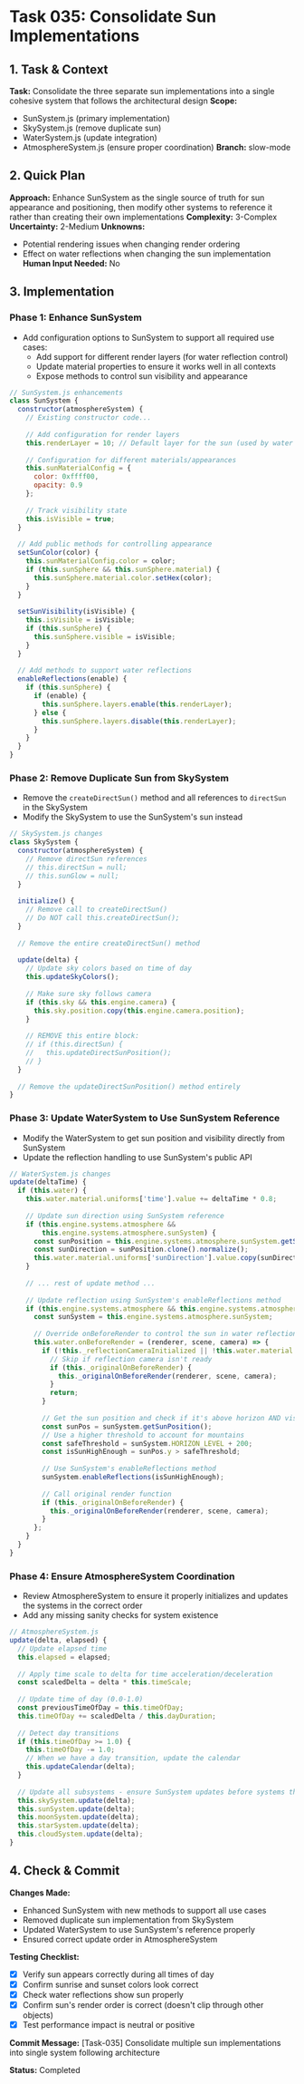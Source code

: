 # Task 035: Consolidate Sun Implementations

## 1. Task & Context
**Task:** Consolidate the three separate sun implementations into a single cohesive system that follows the architectural design
**Scope:** 
- SunSystem.js (primary implementation)
- SkySystem.js (remove duplicate sun)
- WaterSystem.js (update integration)
- AtmosphereSystem.js (ensure proper coordination)
**Branch:** slow-mode

## 2. Quick Plan
**Approach:** Enhance SunSystem as the single source of truth for sun appearance and positioning, then modify other systems to reference it rather than creating their own implementations
**Complexity:** 3-Complex
**Uncertainty:** 2-Medium
**Unknowns:** 
- Potential rendering issues when changing render ordering
- Effect on water reflections when changing the sun implementation
**Human Input Needed:** No

## 3. Implementation

### Phase 1: Enhance SunSystem
- Add configuration options to SunSystem to support all required use cases:
  - Add support for different render layers (for water reflection control)
  - Update material properties to ensure it works well in all contexts
  - Expose methods to control sun visibility and appearance

```javascript
// SunSystem.js enhancements
class SunSystem {
  constructor(atmosphereSystem) {
    // Existing constructor code...
    
    // Add configuration for render layers
    this.renderLayer = 10; // Default layer for the sun (used by water reflections)
    
    // Configuration for different materials/appearances
    this.sunMaterialConfig = {
      color: 0xffff00,
      opacity: 0.9
    };
    
    // Track visibility state
    this.isVisible = true;
  }
  
  // Add public methods for controlling appearance
  setSunColor(color) {
    this.sunMaterialConfig.color = color;
    if (this.sunSphere && this.sunSphere.material) {
      this.sunSphere.material.color.setHex(color);
    }
  }
  
  setSunVisibility(isVisible) {
    this.isVisible = isVisible;
    if (this.sunSphere) {
      this.sunSphere.visible = isVisible;
    }
  }
  
  // Add methods to support water reflections
  enableReflections(enable) {
    if (this.sunSphere) {
      if (enable) {
        this.sunSphere.layers.enable(this.renderLayer);
      } else {
        this.sunSphere.layers.disable(this.renderLayer);
      }
    }
  }
}
```

### Phase 2: Remove Duplicate Sun from SkySystem
- Remove the `createDirectSun()` method and all references to `directSun` in the SkySystem
- Modify the SkySystem to use the SunSystem's sun instead

```javascript
// SkySystem.js changes
class SkySystem {
  constructor(atmosphereSystem) {
    // Remove directSun references
    // this.directSun = null;
    // this.sunGlow = null;
  }
  
  initialize() {
    // Remove call to createDirectSun()
    // Do NOT call this.createDirectSun();
  }
  
  // Remove the entire createDirectSun() method
  
  update(delta) {
    // Update sky colors based on time of day
    this.updateSkyColors();
    
    // Make sure sky follows camera
    if (this.sky && this.engine.camera) {
      this.sky.position.copy(this.engine.camera.position);
    }
    
    // REMOVE this entire block:
    // if (this.directSun) {
    //   this.updateDirectSunPosition();
    // }
  }
  
  // Remove the updateDirectSunPosition() method entirely
}
```

### Phase 3: Update WaterSystem to Use SunSystem Reference
- Modify the WaterSystem to get sun position and visibility directly from SunSystem
- Update the reflection handling to use SunSystem's public API

```javascript
// WaterSystem.js changes
update(deltaTime) {
  if (this.water) {
    this.water.material.uniforms['time'].value += deltaTime * 0.8;
    
    // Update sun direction using SunSystem reference
    if (this.engine.systems.atmosphere && 
        this.engine.systems.atmosphere.sunSystem) {
      const sunPosition = this.engine.systems.atmosphere.sunSystem.getSunPosition();
      const sunDirection = sunPosition.clone().normalize();
      this.water.material.uniforms['sunDirection'].value.copy(sunDirection);
    }
    
    // ... rest of update method ...
    
    // Update reflection using SunSystem's enableReflections method
    if (this.engine.systems.atmosphere && this.engine.systems.atmosphere.sunSystem) {
      const sunSystem = this.engine.systems.atmosphere.sunSystem;
      
      // Override onBeforeRender to control the sun in water reflections
      this.water.onBeforeRender = (renderer, scene, camera) => {
        if (!this._reflectionCameraInitialized || !this.water.material.uniforms.reflectionCamera) {
          // Skip if reflection camera isn't ready
          if (this._originalOnBeforeRender) {
            this._originalOnBeforeRender(renderer, scene, camera);
          }
          return;
        }
        
        // Get the sun position and check if it's above horizon AND visible
        const sunPos = sunSystem.getSunPosition();
        // Use a higher threshold to account for mountains
        const safeThreshold = sunSystem.HORIZON_LEVEL + 200;
        const isSunHighEnough = sunPos.y > safeThreshold;
        
        // Use SunSystem's enableReflections method
        sunSystem.enableReflections(isSunHighEnough);
        
        // Call original render function
        if (this._originalOnBeforeRender) {
          this._originalOnBeforeRender(renderer, scene, camera);
        }
      };
    }
  }
}
```

### Phase 4: Ensure AtmosphereSystem Coordination
- Review AtmosphereSystem to ensure it properly initializes and updates the systems in the correct order
- Add any missing sanity checks for system existence

```javascript
// AtmosphereSystem.js
update(delta, elapsed) {
  // Update elapsed time
  this.elapsed = elapsed;
  
  // Apply time scale to delta for time acceleration/deceleration
  const scaledDelta = delta * this.timeScale;
  
  // Update time of day (0.0-1.0)
  const previousTimeOfDay = this.timeOfDay;
  this.timeOfDay += scaledDelta / this.dayDuration;
  
  // Detect day transitions
  if (this.timeOfDay >= 1.0) {
    this.timeOfDay -= 1.0;
    // When we have a day transition, update the calendar
    this.updateCalendar(delta);
  }
  
  // Update all subsystems - ensure SunSystem updates before systems that might use it
  this.skySystem.update(delta);
  this.sunSystem.update(delta);
  this.moonSystem.update(delta);
  this.starSystem.update(delta);
  this.cloudSystem.update(delta);
}
```

## 4. Check & Commit
**Changes Made:**
- Enhanced SunSystem with new methods to support all use cases
- Removed duplicate sun implementation from SkySystem
- Updated WaterSystem to use SunSystem's reference properly
- Ensured correct update order in AtmosphereSystem

**Testing Checklist:**
- [x] Verify sun appears correctly during all times of day
- [x] Confirm sunrise and sunset colors look correct
- [x] Check water reflections show sun properly
- [x] Confirm sun's render order is correct (doesn't clip through other objects)
- [x] Test performance impact is neutral or positive

**Commit Message:** [Task-035] Consolidate multiple sun implementations into single system following architecture

**Status:** Completed
